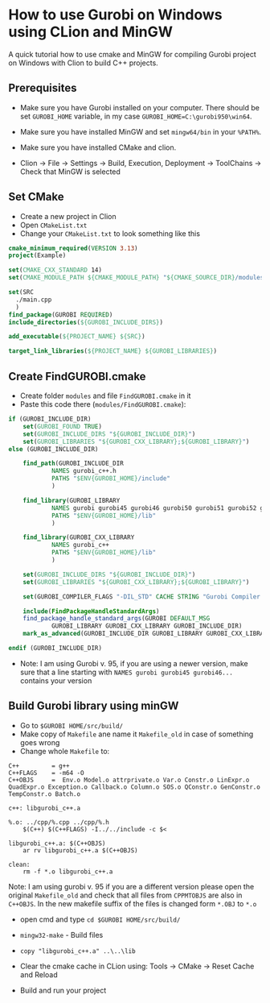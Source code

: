 # How to use Gurobi on Windows using CLion and MinGW

A quick tutorial how to use cmake and MinGW for compiling Gurobi project on Windows with
Clion to build C++ projects.

## Prerequisites
- Make sure you have Gurobi installed on your computer.
There should be set `GUROBI_HOME` variable, in my case `GUROBI_HOME=C:\gurobi950\win64`.


- Make sure you have installed MinGW and set `mingw64/bin` in your `%PATH%`.

- Make sure you have installed CMake and clion.

- Clion -> File -> Settings -> Build, Execution, Deployment -> ToolChains -> Check that MinGW is selected  

## Set CMake

- Create a new project in Clion
- Open `CMakeList.txt`
- Change your `CMakeList.txt` to look something like this

```cmake
cmake_minimum_required(VERSION 3.13)
project(Example)

set(CMAKE_CXX_STANDARD 14)
set(CMAKE_MODULE_PATH ${CMAKE_MODULE_PATH} "${CMAKE_SOURCE_DIR}/modules/")

set(SRC
  ./main.cpp
  )
find_package(GUROBI REQUIRED)
include_directories(${GUROBI_INCLUDE_DIRS})

add_executable(${PROJECT_NAME} ${SRC})

target_link_libraries(${PROJECT_NAME} ${GUROBI_LIBRARIES})
```

## Create FindGUROBI.cmake
- Create folder `modules` and file `FindGUROBI.cmake` in it
- Paste this code there (`modules/FindGUROBI.cmake`):

```cmake
if (GUROBI_INCLUDE_DIR)
    set(GUROBI_FOUND TRUE)
    set(GUROBI_INCLUDE_DIRS "${GUROBI_INCLUDE_DIR}")
    set(GUROBI_LIBRARIES "${GUROBI_CXX_LIBRARY};${GUROBI_LIBRARY}")
else (GUROBI_INCLUDE_DIR)

    find_path(GUROBI_INCLUDE_DIR
            NAMES gurobi_c++.h
            PATHS "$ENV{GUROBI_HOME}/include"
            )

    find_library(GUROBI_LIBRARY
            NAMES gurobi gurobi45 gurobi46 gurobi50 gurobi51 gurobi52 gurobi55 gurobi56 gurobi60 gurobi65 gurobi70 gurobi75 gurobi80 gurobi81 gurobi90 gurobi95
            PATHS "$ENV{GUROBI_HOME}/lib"
            )

    find_library(GUROBI_CXX_LIBRARY
            NAMES gurobi_c++
            PATHS "$ENV{GUROBI_HOME}/lib"
            )

    set(GUROBI_INCLUDE_DIRS "${GUROBI_INCLUDE_DIR}")
    set(GUROBI_LIBRARIES "${GUROBI_CXX_LIBRARY};${GUROBI_LIBRARY}")

    set(GUROBI_COMPILER_FLAGS "-DIL_STD" CACHE STRING "Gurobi Compiler Flags")

    include(FindPackageHandleStandardArgs)
    find_package_handle_standard_args(GUROBI DEFAULT_MSG
            GUROBI_LIBRARY GUROBI_CXX_LIBRARY GUROBI_INCLUDE_DIR)
    mark_as_advanced(GUROBI_INCLUDE_DIR GUROBI_LIBRARY GUROBI_CXX_LIBRARY)

endif (GUROBI_INCLUDE_DIR)
```

- Note: I am using Gurobi v. 95, if you are using a newer version, make sure 
that a line starting with `NAMES gurobi gurobi45 gurobi46... ` contains your version



## Build Gurobi library using minGW
- Go to `$GUROBI HOME/src/build/`
- Make copy of `Makefile` ane name it `Makefile_old` in case of something goes wrong 
- Change whole `Makefile` to:

```make
C++ 		= g++
C++FLAGS 	= -m64 -O
C++OBJS 	=  Env.o Model.o attrprivate.o Var.o Constr.o LinExpr.o QuadExpr.o Exception.o Callback.o Column.o SOS.o QConstr.o GenConstr.o TempConstr.o Batch.o

c++: libgurobi_c++.a

%.o: ../cpp/%.cpp ../cpp/%.h
	$(C++) $(C++FLAGS) -I../../include -c $<

libgurobi_c++.a: $(C++OBJS)
	ar rv libgurobi_c++.a $(C++OBJS)

clean:
	rm -f *.o libgurobi_c++.a
```
Note: I am using gurobi v. 95 if you are a different version please open the original `Makefile_old` 
and check that all files from `CPPMTOBJS` are also in `C++OBJS`. 
In the new makefile suffix of the files is changed form `*.OBJ` to `*.o`

- open cmd and type `cd $GUROBI HOME/src/build/` 
- `mingw32-make` - Build files
- `copy "libgurobi_c++.a" ..\..\lib`

- Clear the cmake cache in CLion using: Tools -> CMake -> Reset Cache and Reload
- Build and run your project 


